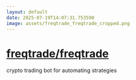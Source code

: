 ```yaml
---
layout: default
date: 2025-07-19T14:07:31.753590
image: assets/freqtrade_freqtrade_cropped.png
---
```


# [freqtrade/freqtrade](https://github.com/freqtrade/freqtrade)

crypto trading bot for automating strategies
